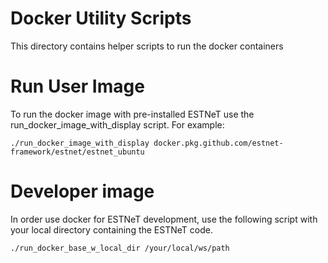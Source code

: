 # Docker Utility Scripts

This directory contains helper scripts to run the docker containers

# Run User Image
To run the docker image with pre-installed ESTNeT use the run_docker_image_with_display script.
For example:
``` shell
./run_docker_image_with_display docker.pkg.github.com/estnet-framework/estnet/estnet_ubuntu
```

# Developer image
In order use docker for ESTNeT development, use the following script with your local directory containing the ESTNeT code.
``` shell
./run_docker_base_w_local_dir /your/local/ws/path
```

